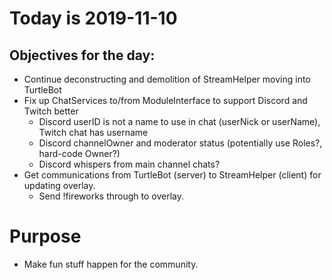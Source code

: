 # Today is 2019-11-10

## Objectives for the day:

- Continue deconstructing and demolition of StreamHelper moving into TurtleBot
- Fix up ChatServices to/from ModuleInterface to support Discord and Twitch better
  - Discord userID is not a name to use in chat (userNick or userName), Twitch chat has username
  - Discord channelOwner and moderator status (potentially use Roles?, hard-code Owner?)
  - Discord whispers from main channel chats?
- Get communications from TurtleBot (server) to StreamHelper (client) for updating overlay.
  - Send !fireworks through to overlay.

# Purpose

- Make fun stuff happen for the community.
